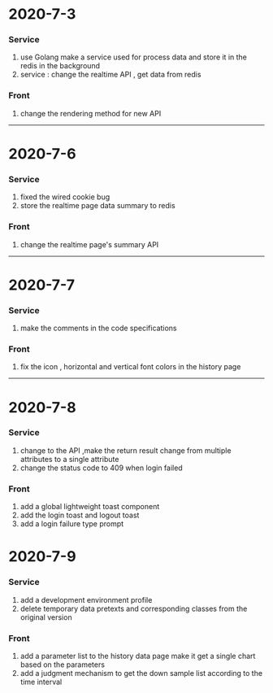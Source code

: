 # 2020-7-3

### Service
1. use Golang make a service used for process data and store it in the redis in the background
2. service : change the realtime API , get data from redis

### Front 
1. change the rendering method for new API

----------------------

# 2020-7-6

### Service
  1. fixed the wired cookie bug 
  2. store the realtime page data summary to redis 
   
### Front
  1. change the realtime page's summary API 

----------------------

# 2020-7-7

### Service
  1. make the comments in the code specifications

### Front
  1. fix the icon , horizontal and vertical font colors in the history page

----------------------

# 2020-7-8

### Service
  1. change to the API ,make the return result change from multiple attributes to a single attribute
  2. change the status code to 409 when login failed

### Front
  1. add a global lightweight toast component
  2. add the login toast and logout toast
  3. add a login failure type prompt

# 2020-7-9

### Service
  1. add a development environment profile
  2. delete temporary data pretexts and corresponding classes from the original version

### Front 
  1. add a parameter list to the history data page make it get a single chart based on the parameters
  2. add a judgment mechanism to get the down sample list according to the time interval